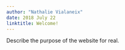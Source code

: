 ```yaml
---
author: "Nathalie Vialaneix"
date: 2018 July 22
linktitle: Welcome!
---
```



Describe the purpose of the website for real.